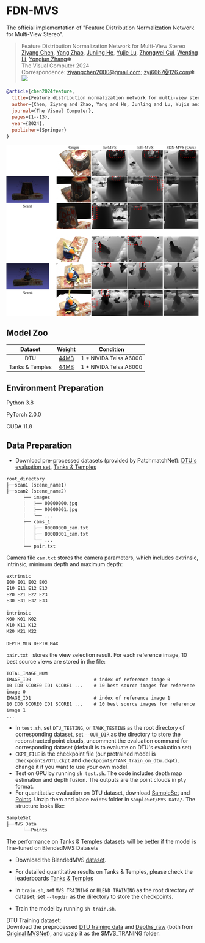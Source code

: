 # FDN-MVS
The official implementation of "Feature Distribution Normalization Network for Multi-View Stereo". 

> Feature Distribution Normalization Network for Multi-View Stereo <br>
> [Ziyang Chen](https://orcid.org/0000-0002-9361-0240), [Yang Zhao](https://orcid.org/0009-0002-1031-5260), [Junling He](https://orcid.org/0009-0000-7588-3088), [Yujie Lu](https://orcid.org/0009-0008-9786-5946), [Zhongwei Cui](https://tongzhan.gznc.edu.cn/info/1015/3622.htm), [Wenting Li](https://www.gzcc.edu.cn/jsjyxxgcxy/contents/3205/3569.html), [Yongjun Zhang](https://orcid.org/0000-0002-7534-1219)✱ <br>
> The Visual Computer 2024 <br>
> Correspondence: ziyangchen2000@gmail.com; zyj6667@126.com✱ <br>
> <a href="https://link.springer.com/article/10.1007/s00371-024-03334-1" target='_blank'><img src="https://img.shields.io/badge/Paper-PDF-f5cac3?logo=adobeacrobatreader&logoColor=red"/></a>&nbsp;	

```bibtex
@article{chen2024feature,
  title={Feature distribution normalization network for multi-view stereo},
  author={Chen, Ziyang and Zhao, Yang and He, Junling and Lu, Yujie and Cui, Zhongwei and Li, Wenting and Zhang, Yongjun},
  journal={The Visual Computer},
  pages={1--13},
  year={2024},
  publisher={Springer}
}
```

<div align="center">
  <img width="1600", src="./dtu.jpg">
</div>

## Model Zoo
|  Dataset   | Weight  |  Condition  |
|  :----:  | :----:  |:----:  |
|  DTU  | <a href="https://github.com/ZYangChen/FDN-MVS/releases/download/checkpoints/DTU.ckpt">44MB</a>  | 1 * NIVIDA Telsa A6000  |
|  Tanks & Temples  | <a href="https://github.com/ZYangChen/FDN-MVS/releases/download/checkpoints/TanksTemples.ckpt">44MB</a>  | 1 * NIVIDA Telsa A6000  |

## Environment Preparation
Python 3.8

PyTorch 2.0.0

CUDA 11.8

## Data Preparation

* Download pre-processed datasets (provided by PatchmatchNet): [DTU's evaluation set](https://drive.google.com/file/d/1jN8yEQX0a-S22XwUjISM8xSJD39pFLL_/view?usp=sharing), [Tanks & Temples](https://drive.google.com/file/d/1gAfmeoGNEFl9dL4QcAU4kF0BAyTd-r8Z/view?usp=sharing)
```
root_directory
├──scan1 (scene_name1)
├──scan2 (scene_name2) 
      ├── images                 
      │   ├── 00000000.jpg       
      │   ├── 00000001.jpg       
      │   └── ...                
      ├── cams_1                   
      │   ├── 00000000_cam.txt   
      │   ├── 00000001_cam.txt   
      │   └── ...                
      └── pair.txt  
```

Camera file ``cam.txt`` stores the camera parameters, which includes extrinsic, intrinsic, minimum depth and maximum depth:
```
extrinsic
E00 E01 E02 E03
E10 E11 E12 E13
E20 E21 E22 E23
E30 E31 E32 E33

intrinsic
K00 K01 K02
K10 K11 K12
K20 K21 K22

DEPTH_MIN DEPTH_MAX 
```
``pair.txt `` stores the view selection result. For each reference image, 10 best source views are stored in the file:
```
TOTAL_IMAGE_NUM
IMAGE_ID0                       # index of reference image 0 
10 ID0 SCORE0 ID1 SCORE1 ...    # 10 best source images for reference image 0 
IMAGE_ID1                       # index of reference image 1
10 ID0 SCORE0 ID1 SCORE1 ...    # 10 best source images for reference image 1 
...
``` 

* In ``test.sh``, set `DTU_TESTING`, or `TANK_TESTING` as the root directory of corresponding dataset, set `--OUT_DIR` as the directory to store the reconstructed point clouds, uncomment the evaluation command for corresponding dataset (default is to evaluate on DTU's evaluation set)
* `CKPT_FILE` is the checkpoint file (our pretrained model is `checkpoints/DTU.ckpt` and `checkpoints/TANK_train_on_dtu.ckpt`), change it if you want to use your own model. 
* Test on GPU by running `sh test.sh`. The code includes depth map estimation and depth fusion. The outputs are the point clouds in `ply` format. 
* For quantitative evaluation on DTU dataset, download [SampleSet](http://roboimagedata.compute.dtu.dk/?page_id=36) and [Points](http://roboimagedata.compute.dtu.dk/?page_id=36). Unzip them and place `Points` folder in `SampleSet/MVS Data/`. The structure looks like:
```
SampleSet
├──MVS Data
      └──Points
```

The performance on Tanks & Temples datasets will be better if the model is fine-tuned on BlendedMVS Datasets

* Download the BlendedMVS [dataset](https://1drv.ms/u/s!Ag8Dbz2Aqc81gVDgxb8MDGgoV74S?e=hJKlvV).

* For detailed quantitative results on Tanks & Temples, please check the leaderboards [Tanks & Temples](https://www.tanksandtemples.org/leaderboard/AdvancedF/)

* In ``train.sh``, set `MVS_TRAINING` or `BLEND_TRAINING` as the root directory of dataset; set `--logdir` as the directory to store the checkpoints. 
* Train the model by running `sh train.sh`.

DTU Training dataset:  
Download the preprocessed [DTU training data](https://drive.google.com/file/d/1eDjh-_bxKKnEuz5h-HXS7EDJn59clx6V/view)
 and [Depths_raw](https://virutalbuy-public.oss-cn-hangzhou.aliyuncs.com/share/cascade-stereo/CasMVSNet/dtu_data/dtu_train_hr/Depths_raw.zip) 
 (both from [Original MVSNet](https://github.com/YoYo000/MVSNet)), and upzip it as the $MVS_TRANING  folder.

